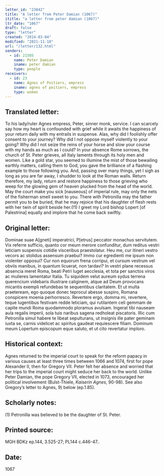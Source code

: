 ```yaml
---
letter_id: "23842"
title: "A letter from Peter Damian (1067)"
ititle: "a letter from peter damian (1067)"
ltr_date: "1067"
draft: false
type: "letter"
created: "2014-03-04"
modified: "2021-11-18"
url: "/letter/132.html"
senders:
  - id: 21505
    name: Peter Damian
    iname: peter damian
    type: people
receivers:
  - id: 23
    name: Agnes of Poitiers, empress
    iname: agnes of poitiers, empress
    type: woman
---
```

<h2> Translated letter:</h2>To his lady/ruler Agnes empress, Peter, sinner monk, service.
I can scarcely say how my heart is confounded with grief while it awaits the happiness of your return daily with my entrails in suspense.  Alas, why did I foolishly offer consent to your journey?  Why did I not oppose myself violently to your going?  Why did I not seize the reins of your horse and slow your course with my hands as much as I could?  In your absence Rome sorrows, the church of St. Peter grieves, all Italy laments through its holy men and women.  Like a gold star, you seemed to illumine the mist of those bewailing earthly matters, calling them to God, you gave the brilliance of a flashing example to those following you.
And, passing over many things, yet I sigh as long as you are far away, I shudder to look at the Roman walls.  Return therefore, my lady, return and restore happiness to those grieving who weep for the glowing gem of heaven plucked from the head of the world.  May the court make you sick [nauseous] of imperial rule, may only the nets of the fisherman smell sweet to you.  There with Petronilla may the father permit you to be buried, that he may rejoice that his daughter of flesh rests with her twin of spirit beside her.(!1)  I greet my Lord bishop Lopert [of Palestrina] equally and implore that he come back swiftly.
<h2 class="mt-4"> Original letter:</h2>Dominae suae A[gneti] imperatrici, P[etrus] peccator monachus servitutem.
Vix referre sufficio, quanto cor meum merore confunditur, dum reditus vestri leticiam suspensis cotidie visceribus praestolatur. Heu me, cur itineri vestro vecors ac stolidus assensum praebui? Immo cur egredienti me ipsum non violenter opposui? Cur non equorum frena corripui, et cursum vestrum vel obviis manibus, in quantum licuerat, non tardavi? In vestri plane recessus absencia meret Roma, beati Petri luget aecclesia, et tota per sanctos viros ac mulieres lamentatur Italia. Tu siquidem velut aureum sydus terrena querencium videbaris illustrare caliginem, atque ad Deum provocans micantis exempli refundebas te sequentibus claritatem.
Et ut multa praeteream, ego quoque donec teprocul abesse suspiro, Romana conspicere moenia perhorresco. Revertere ergo, domma mi, revertere, teque lugentibus festivam redde leticiam, qui rutilantem celi gemmam de capite mundi Roma quodammodo ploramus avulsam. Ingerat tibi nauseam aula regalis imperii, sola tuis naribus sagena redholeat piscatoris. Illic cum Petronilla simul habere te libeat sepulturans, ut insignis ille pater geminam iuxta se, carnis videlicet ac spiritus gaudeat requiescere filiam.  Dominum meum Lopertum episcopum eque saluto, et ut cito revertatur imploro.
<h2 class="mt-4"> Historical context:</h2><p>Agnes returned to the imperial court to speak for the reform papacy in various causes at least three times between 1066 and 1074, first for pope Alexander II, then for Gregory VII. Peter felt her absence and worried that her trips to the imperial court might seduce her back to the world. Unlike Peter Damian, the pope Gregory VII, elected in 1073, encouraged her political involvement (Bulst-Thiele, <em>Kaiserin Agnes</em>, 90-98). See also Gregory’s letter to Agnes, 9) below (ep.1.85).</p><h2 class="mt-4"> Scholarly notes:</h2>(1) Petronilla was believed to be the daughter of St. Peter.
<h2 class="mt-4"> Printed source:</h2>MGH BDKz ep.144, 3.525-27; PL144 c.446-47..
<h2 class="mt-4"> Date:</h2>1067